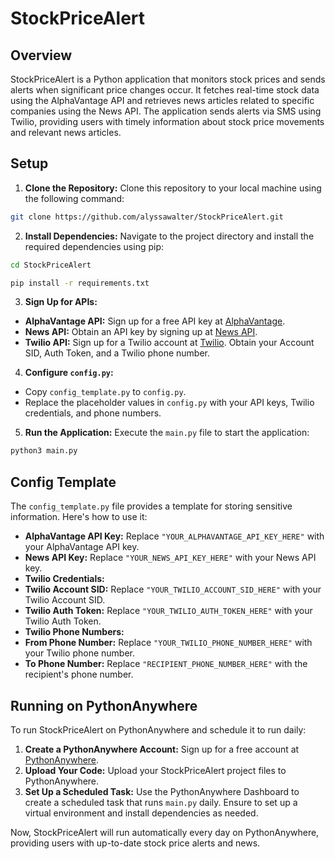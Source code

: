 # StockPriceAlert

## Overview

StockPriceAlert is a Python application that monitors stock prices and sends alerts when significant price changes occur. It fetches real-time stock data using the AlphaVantage API and retrieves news articles related to specific companies using the News API. The application sends alerts via SMS using Twilio, providing users with timely information about stock price movements and relevant news articles.

## Setup

1. **Clone the Repository:** Clone this repository to your local machine using the following command:
```bash
git clone https://github.com/alyssawalter/StockPriceAlert.git
```

2. **Install Dependencies:** Navigate to the project directory and install the required dependencies using pip:
```bash
cd StockPriceAlert
```
```bash
pip install -r requirements.txt
```

3. **Sign Up for APIs:**
- **AlphaVantage API:** Sign up for a free API key at [AlphaVantage](https://www.alphavantage.co/support/#api-key).
- **News API:** Obtain an API key by signing up at [News API](https://newsapi.org/register).
- **Twilio API:** Sign up for a Twilio account at [Twilio](https://www.twilio.com/try-twilio). Obtain your Account SID, Auth Token, and a Twilio phone number.

4. **Configure `config.py`:**
- Copy `config_template.py` to `config.py`.
- Replace the placeholder values in `config.py` with your API keys, Twilio credentials, and phone numbers.

5. **Run the Application:** Execute the `main.py` file to start the application:
```bash
python3 main.py
```


## Config Template

The `config_template.py` file provides a template for storing sensitive information. Here's how to use it:

- **AlphaVantage API Key:** Replace `"YOUR_ALPHAVANTAGE_API_KEY_HERE"` with your AlphaVantage API key.
- **News API Key:** Replace `"YOUR_NEWS_API_KEY_HERE"` with your News API key.
- **Twilio Credentials:**
- **Twilio Account SID:** Replace `"YOUR_TWILIO_ACCOUNT_SID_HERE"` with your Twilio Account SID.
- **Twilio Auth Token:** Replace `"YOUR_TWILIO_AUTH_TOKEN_HERE"` with your Twilio Auth Token.
- **Twilio Phone Numbers:**
- **From Phone Number:** Replace `"YOUR_TWILIO_PHONE_NUMBER_HERE"` with your Twilio phone number.
- **To Phone Number:** Replace `"RECIPIENT_PHONE_NUMBER_HERE"` with the recipient's phone number.

## Running on PythonAnywhere

To run StockPriceAlert on PythonAnywhere and schedule it to run daily:

1. **Create a PythonAnywhere Account:** Sign up for a free account at [PythonAnywhere](https://www.pythonanywhere.com/).
2. **Upload Your Code:** Upload your StockPriceAlert project files to PythonAnywhere.
3. **Set Up a Scheduled Task:** Use the PythonAnywhere Dashboard to create a scheduled task that runs `main.py` daily. Ensure to set up a virtual environment and install dependencies as needed.

Now, StockPriceAlert will run automatically every day on PythonAnywhere, providing users with up-to-date stock price alerts and news.

